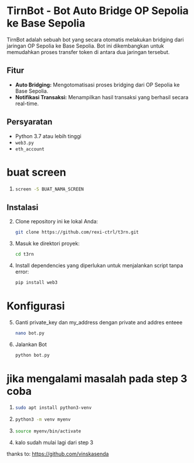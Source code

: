 # TirnBot - Bot Auto Bridge OP Sepolia ke Base Sepolia

TirnBot adalah sebuah bot yang secara otomatis melakukan bridging dari jaringan OP Sepolia ke Base Sepolia. Bot ini dikembangkan untuk memudahkan proses transfer token di antara dua jaringan tersebut.

## Fitur
- **Auto Bridging:** Mengotomatisasi proses bridging dari OP Sepolia ke Base Sepolia.
- **Notifikasi Transaksi:** Menampilkan hasil transaksi yang berhasil secara real-time.

## Persyaratan
- Python 3.7 atau lebih tinggi
- `web3.py`
- `eth_account`
# buat screen

1. ```bash
   screen -S BUAT_NAMA_SCREEN
   
## Instalasi

2. Clone repository ini ke lokal Anda:

   ```bash
   git clone https://github.com/rexi-ctrl/t3rn.git
3. Masuk ke direktori proyek:
   ```bash
   cd t3rn
4. Install dependencies yang diperlukan untuk menjalankan script tanpa error:
   ```bash
   pip install web3

# Konfigurasi

5. Ganti private_key dan my_address dengan
   private and addres enteee

   ```bash
   nano bot.py
   
6. Jalankan Bot
   
   ```bash
   python bot.py

# jika mengalami masalah pada step 3 coba

1. ```bash
   sudo apt install python3-venv

2. ```bash
   python3 -m venv myenv

3. ```bash
   source myenv/bin/activate

5. kalo sudah mulai lagi dari step 3


thanks to: https://github.com/vinskasenda

